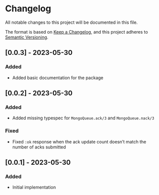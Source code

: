 # Changelog

All notable changes to this project will be documented in this file.

The format is based on [Keep a Changelog](https://keepachangelog.com/en/1.0.0/),
and this project adheres to [Semantic Versioning](https://semver.org/spec/v2.0.0.html).

## [0.0.3] - 2023-05-30

### Added

- Added basic documentation for the package

## [0.0.2] - 2023-05-30

### Added

- Added missing typespec for `MongoQueue.ack/3` and `MongoQueue.nack/3`

### Fixed

- Fixed `:ok` response when the ack update count doesn’t match the number of acks submitted

## [0.0.1] - 2023-05-30

### Added

- Initial implementation
